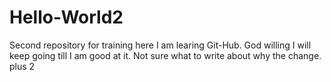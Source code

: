 # Hello-World2
Second repository for training
here I am learing Git-Hub. God willing I will keep going till I am good at it. Not sure what to write about why the change. plus 2

